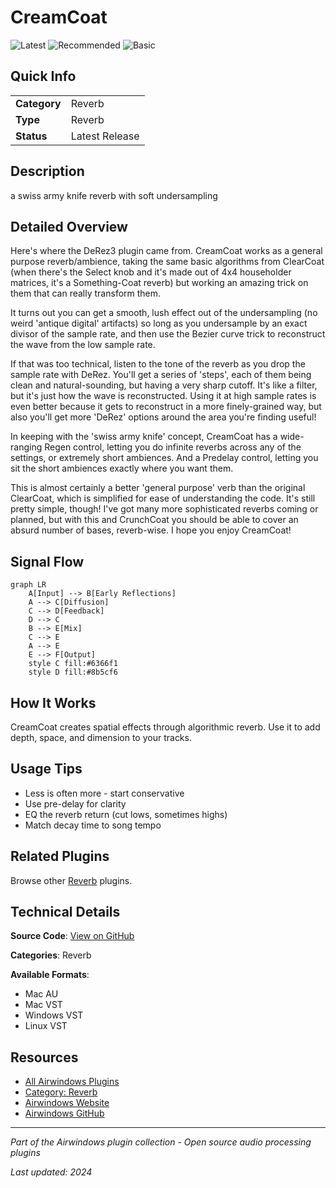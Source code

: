 # CreamCoat

![Latest](https://img.shields.io/badge/-Latest-10b981) ![Recommended](https://img.shields.io/badge/-Recommended-6366f1) ![Basic](https://img.shields.io/badge/-Basic-f59e0b)

## Quick Info

| | |
|---|---|
| **Category** | Reverb |
| **Type** | Reverb |
| **Status** | Latest Release |

## Description

a swiss army knife reverb with soft undersampling

## Detailed Overview

Here's where the DeRez3 plugin came from. CreamCoat works as a general purpose reverb/ambience, taking the same basic algorithms from ClearCoat (when there's the Select knob and it's made out of 4x4 householder matrices, it's a Something-Coat reverb) but working an amazing trick on them that can really transform them.

It turns out you can get a smooth, lush effect out of the undersampling (no weird 'antique digital' artifacts) so long as you undersample by an exact divisor of the sample rate, and then use the Bezier curve trick to reconstruct the wave from the low sample rate.

If that was too technical, listen to the tone of the reverb as you drop the sample rate with DeRez. You'll get a series of 'steps', each of them being clean and natural-sounding, but having a very sharp cutoff. It's like a filter, but it's just how the wave is reconstructed. Using it at high sample rates is even better because it gets to reconstruct in a more finely-grained way, but also you'll get more 'DeRez' options around the area you're finding useful!

In keeping with the 'swiss army knife' concept, CreamCoat has a wide-ranging Regen control, letting you do infinite reverbs across any of the settings, or extremely short ambiences. And a Predelay control, letting you sit the short ambiences exactly where you want them.

This is almost certainly a better 'general purpose' verb than the original ClearCoat, which is simplified for ease of understanding the code. It's still pretty simple, though! I've got many more sophisticated reverbs coming or planned, but with this and CrunchCoat you should be able to cover an absurd number of bases, reverb-wise. I hope you enjoy CreamCoat!

## Signal Flow

```mermaid
graph LR
    A[Input] --> B[Early Reflections]
    A --> C[Diffusion]
    C --> D[Feedback]
    D --> C
    B --> E[Mix]
    C --> E
    A --> E
    E --> F[Output]
    style C fill:#6366f1
    style D fill:#8b5cf6
```

## How It Works

CreamCoat creates spatial effects through algorithmic reverb. Use it to add depth, space, and dimension to your tracks.

## Usage Tips

- Less is often more - start conservative
- Use pre-delay for clarity
- EQ the reverb return (cut lows, sometimes highs)
- Match decay time to song tempo


## Related Plugins

Browse other [Reverb](../categories/reverb.md) plugins.


## Technical Details

**Source Code**: [View on GitHub](https://github.com/airwindows/airwindows/tree/master/plugins/LinuxVST/src/CreamCoat)

**Categories**: Reverb

**Available Formats**:
- Mac AU
- Mac VST
- Windows VST
- Linux VST

## Resources

- [All Airwindows Plugins](../../README.md)
- [Category: Reverb](../categories/reverb.md)
- [Airwindows Website](https://www.airwindows.com)
- [Airwindows GitHub](https://github.com/airwindows/airwindows)

---

*Part of the Airwindows plugin collection - Open source audio processing plugins*

*Last updated: 2024*
